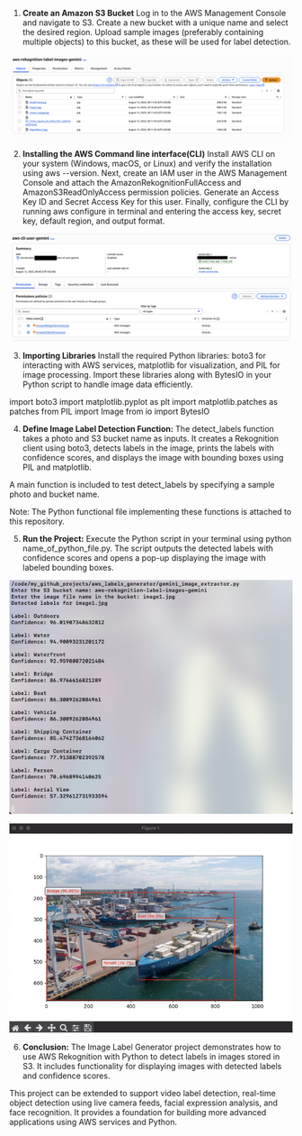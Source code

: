 1. **Create an Amazon S3 Bucket**
Log in to the AWS Management Console and navigate to S3. Create a new bucket with a unique name and select the desired region. Upload sample images (preferably containing multiple objects) to this bucket, as these will be used for label detection.

![alt text](1.png)

2. **Installing the AWS Command line interface(CLI)**
Install AWS CLI on your system (Windows, macOS, or Linux) and verify the installation using aws --version. Next, create an IAM user in the AWS Management Console and attach the AmazonRekognitionFullAccess and AmazonS3ReadOnlyAccess permission policies. Generate an Access Key ID and Secret Access Key for this user. Finally, configure the CLI by running aws configure in terminal and entering the access key, secret key, default region, and output format.

![alt text](2.png)

3. **Importing Libraries**
Install the required Python libraries: boto3 for interacting with AWS services, matplotlib for visualization, and PIL for image processing. Import these libraries along with BytesIO in your Python script to handle image data efficiently.

import boto3
import matplotlib.pyplot as plt
import matplotlib.patches as patches
from PIL import Image
from io import BytesIO

4. **Define Image Label Detection Function:**
The detect_labels function takes a photo and S3 bucket name as inputs. It creates a Rekognition client using boto3, detects labels in the image, prints the labels with confidence scores, and displays the image with bounding boxes using PIL and matplotlib.

A main function is included to test detect_labels by specifying a sample photo and bucket name.

Note: The Python functional file implementing these functions is attached to this repository. 


5. **Run the Project:**
Execute the Python script in your terminal using python name_of_python_file.py. The script outputs the detected labels with confidence scores and opens a pop-up displaying the image with labeled bounding boxes.

![alt text](101-1.png)

![alt text](102-1.png)

6. **Conclusion:**
The Image Label Generator project demonstrates how to use AWS Rekognition with Python to detect labels in images stored in S3. It includes functionality for displaying images with detected labels and confidence scores.

This project can be extended to support video label detection, real-time object detection using live camera feeds, facial expression analysis, and face recognition. It provides a foundation for building more advanced applications using AWS services and Python.

